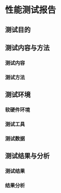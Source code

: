 # 性能测试报告

## 测试目的

## 测试内容与方法
### 测试内容
### 测试方法

## 测试环境
### 软硬件环境
### 测试工具
### 测试数据

## 测试结果与分析
### 测试结果
### 结果分析
